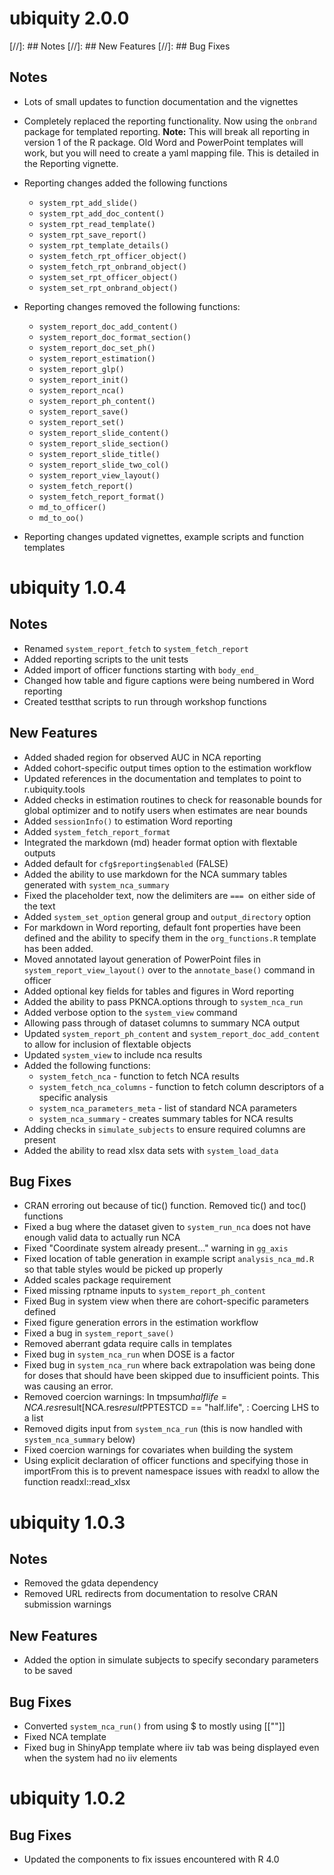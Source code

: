 # ubiquity 2.0.0

[//]: ## Notes
[//]: ## New Features
[//]: ## Bug Fixes

## Notes
- Lots of small updates to function documentation and the vignettes

- Completely replaced the reporting functionality. Now using the `onbrand` package for templated reporting.  **Note:** This will break all reporting in  version 1 of the R package. Old Word and PowerPoint templates will work, but you will need to create a yaml mapping file. This is detailed in the Reporting vignette.

- Reporting changes added the following functions
  - `system_rpt_add_slide()`
  - `system_rpt_add_doc_content()`
  - `system_rpt_read_template()`
  - `system_rpt_save_report()`
  - `system_rpt_template_details()`
  - `system_fetch_rpt_officer_object()`
  - `system_fetch_rpt_onbrand_object()`
  - `system_set_rpt_officer_object()`
  - `system_set_rpt_onbrand_object()`

- Reporting changes removed the following functions:
  - `system_report_doc_add_content()`
  - `system_report_doc_format_section()`
  - `system_report_doc_set_ph()`
  - `system_report_estimation()`
  - `system_report_glp()`
  - `system_report_init()`
  - `system_report_nca()`
  - `system_report_ph_content()`
  - `system_report_save()`
  - `system_report_set()`
  - `system_report_slide_content()`
  - `system_report_slide_section()`
  - `system_report_slide_title()`
  - `system_report_slide_two_col()`
  - `system_report_view_layout()`
  - `system_fetch_report()`
  - `system_fetch_report_format()`
  - `md_to_officer()`
  - `md_to_oo()`

- Reporting changes updated vignettes, example scripts and function templates

# ubiquity 1.0.4

## Notes
- Renamed `system_report_fetch` to `system_fetch_report`
- Added reporting scripts to the unit tests
- Added import of officer functions starting with `body_end_`
- Changed how table and figure captions were being numbered in Word reporting
- Created testthat scripts to run through workshop functions

## New Features
- Added shaded region for observed AUC in NCA reporting
- Added cohort-specific output times option to the estimation workflow
- Updated references in the documentation and templates to point to r.ubiquity.tools
- Added checks in estimation routines to check for reasonable bounds for
  global optimizer and to notify users when estimates are near bounds
- Added `sessionInfo()` to estimation Word reporting
- Added `system_fetch_report_format`
- Integrated the markdown (md) header format option with flextable outputs
- Added default for `cfg$reporting$enabled` (FALSE)
- Added the ability to use markdown for the NCA summary tables generated with `system_nca_summary`
- Fixed the placeholder text, now the delimiters are `=== `on either side of the text
- Added `system_set_option` general group and `output_directory` option
- For markdown in Word reporting, default font properties have been defined
  and the ability to specify them in the `org_functions.R` template has been
  added. 
- Moved annotated layout generation of PowerPoint files in
  `system_report_view_layout()` over to the `annotate_base()` command in officer
- Added optional key fields for tables and figures in Word reporting 
- Added the ability to pass PKNCA.options through to `system_nca_run`
- Added verbose option to the `system_view` command
- Allowing pass through of dataset columns to summary NCA output
- Updated `system_report_ph_content` and `system_report_doc_add_content` to allow for inclusion of flextable objects
- Updated `system_view` to include nca results
- Added the following functions: 
  - `system_fetch_nca` - function to fetch NCA results
  - `system_fetch_nca_columns` - function to fetch column descriptors of a specific analysis
  - `system_nca_parameters_meta` - list of standard NCA parameters
  - `system_nca_summary` - creates summary tables for NCA results
- Adding checks in `simulate_subjects` to ensure required columns are present
- Added the ability to read xlsx data sets with `system_load_data`

## Bug Fixes
- CRAN erroring out because of tic() function. Removed tic() and toc()
  functions
- Fixed a bug where the dataset given to `system_run_nca` does not have enough
  valid data to actually run NCA
- Fixed "Coordinate system already present..."  warning in `gg_axis`
- Fixed location of table generation in example script `analysis_nca_md.R` so
  that table styles would be picked up properly
- Added scales package requirement
- Fixed missing rptname inputs to `system_report_ph_content`
- Fixed Bug in system view when there are cohort-specific parameters defined
- Fixed figure generation errors in the estimation workflow
- Fixed a bug in `system_report_save()`
- Removed aberrant gdata require calls in templates
- Fixed bug in `system_nca_run` when DOSE is a factor 
- Fixed bug in `system_nca_run` where back extrapolation was being done for doses that should have been skipped due to insufficient points. This was causing an error.
- Removed coercion warnings: In tmpsum$halflife = NCA.res$result[NCA.res$result$PPTESTCD == "half.life",  : Coercing LHS to a list
- Removed digits input from `system_nca_run` (this is now handled with `system_nca_summary` below)
- Fixed coercion warnings for covariates when building the system
- Using explicit declaration of officer functions and specifying those in importFrom this is to prevent namespace issues with readxl to allow the function readxl::read_xlsx

# ubiquity 1.0.3

## Notes
- Removed the gdata dependency
- Removed URL redirects from documentation to resolve CRAN submission warnings

## New Features
- Added the option in simulate subjects to specify secondary parameters to be
  saved 

## Bug Fixes
- Converted `system_nca_run()` from using $ to mostly using [[""]]
- Fixed NCA template
- Fixed bug in ShinyApp template where iiv tab was being displayed even when
  the system had no iiv elements

# ubiquity 1.0.2

## Bug Fixes
- Updated the components to fix issues encountered with R 4.0

